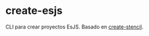 # create-esjs

CLI para crear proyectos EsJS. Basado en [create-stencil](https://github.com/ionic-team/create-stencil).
